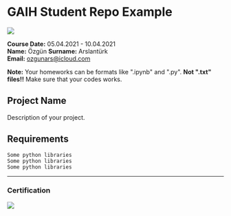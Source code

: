 # GAIH Student Repo Example
![](img/newlogo.png)

**Course Date:** 05.04.2021 - 10.04.2021  
**Name:** Özgün 
**Surname:** Arslantürk  
**Email:** ozgunars@icloud.com  

**Note:** Your homeworks can be formats like ".ipynb" and ".py". **Not ".txt" files!!** Make sure that your codes works.  

## Project Name
Description of your project.

## Requirements
```
Some python libraries
Some python libraries
Some python libraries
```
---

### Certification
![](img/TopLearnerCertificate.png)

